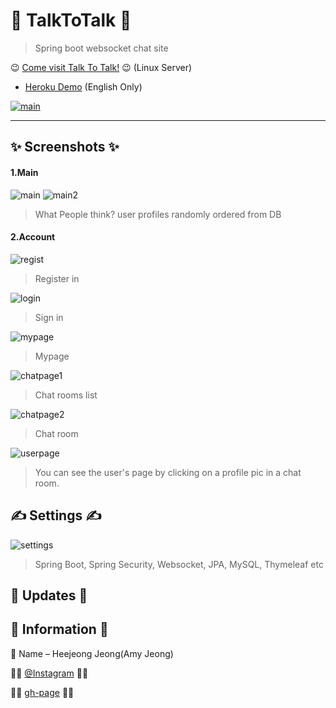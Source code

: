 # 💛 TalkToTalk 💜
> Spring boot websocket chat site

😉 [Come visit Talk To Talk!](http://ttt.yi.or.kr/ "TALK_TO_TALK") 😉 (Linux Server)
+ [Heroku Demo](https://talktotalk.herokuapp.com/) (English Only)

[![main](https://user-images.githubusercontent.com/28649385/103612526-fb396300-4f67-11eb-95ed-4308105a7896.JPG)](http://ttt.yi.or.kr/)


---

## ✨ Screenshots ✨

#### 1.Main
![main](https://user-images.githubusercontent.com/28649385/103612526-fb396300-4f67-11eb-95ed-4308105a7896.JPG)
![main2](https://user-images.githubusercontent.com/28649385/104155394-75675d00-542a-11eb-8671-5b83c7461095.JPG)
> What People think? user profiles randomly ordered from DB

#### 2.Account
![regist](https://user-images.githubusercontent.com/28649385/104155407-7d270180-542a-11eb-9b70-b9e3847f5c26.JPG)
> Register in

![login](https://user-images.githubusercontent.com/28649385/104155405-7b5d3e00-542a-11eb-89ff-4b3f62aed9a3.JPG)
> Sign in

![mypage](https://user-images.githubusercontent.com/28649385/104155412-80ba8880-542a-11eb-8753-fb3007aba252.JPG)
> Mypage

![chatpage1](https://user-images.githubusercontent.com/28649385/104155425-86b06980-542a-11eb-9f21-7f086ad2dd31.JPG)
> Chat rooms list

![chatpage2](https://user-images.githubusercontent.com/28649385/104158365-8adf8580-5430-11eb-878d-12fa5f3b3f3b.JPG)
> Chat room

![userpage](https://user-images.githubusercontent.com/28649385/104158435-b5314300-5430-11eb-995e-a6a6d83872d0.JPG)
> You can see the user's page by clicking on a profile pic in a chat room.


## ✍ Settings ✍

![settings](https://user-images.githubusercontent.com/28649385/104164739-b74ccf00-543b-11eb-8e1c-6cdd50ded04a.JPG)
> Spring Boot, Spring Security, Websocket, JPA, MySQL, Thymeleaf etc



## 📜 Updates 📜



## 🔖 Information 🔖

💁 Name – Heejeong Jeong(Amy Jeong)


🏳‍🌈 [@Instagram](https://www.instagram.com/j.amy_jeong/) 🏳‍🌈

🏳‍🌈 [gh-page](https://heejungjung.github.io/Heejungjung/) 🏳‍🌈

